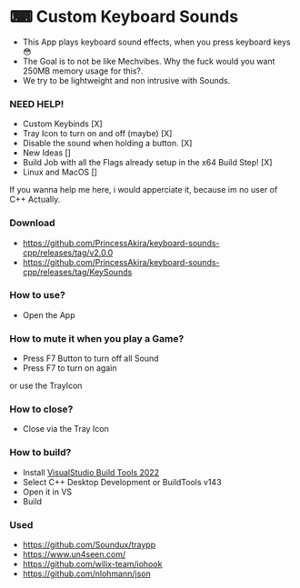 # ⌨ Custom Keyboard Sounds
- This App plays keyboard sound effects, when you press keyboard keys 😳
- The Goal is to not be like Mechvibes. Why the fuck would you want 250MB memory usage for this?.
- We try to be lightweight and non intrusive with Sounds.

### NEED HELP!

- Custom Keybinds [X]
- Tray Icon to turn on and off (maybe) [X]
- Disable the sound when holding a button. [X]
- New Ideas []
- Build Job with all the Flags already setup in the x64 Build Step! [X]
- Linux and MacOS []

If you wanna help me here, i would apperciate it, because im no user of C++ Actually.

### Download

- https://github.com/PrincessAkira/keyboard-sounds-cpp/releases/tag/v2.0.0
- https://github.com/PrincessAkira/keyboard-sounds-cpp/releases/tag/KeySounds

### How to use?

- Open the App

### How to mute it when you play a Game?

- Press F7 Button to turn off all Sound
- Press F7 to turn on again

or use the TrayIcon

### How to close?

- Close via the Tray Icon

### How to build?

- Install [VisualStudio Build Tools 2022](https://aka.ms/vs/17/release/vs_BuildTools.exe)
- Select C++ Desktop Development or BuildTools v143
- Open it in VS
- Build

### Used

- https://github.com/Soundux/traypp
- https://www.un4seen.com/
- https://github.com/wilix-team/iohook
- https://github.com/nlohmann/json
